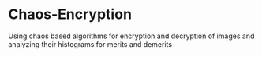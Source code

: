 # Chaos-Encryption
Using chaos based algorithms for encryption and decryption of images and analyzing their histograms for merits and demerits
